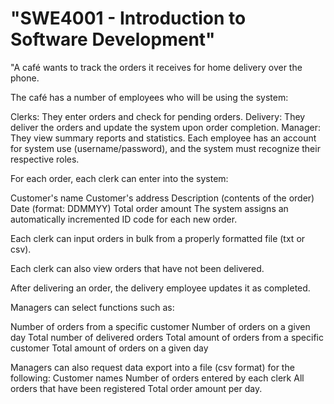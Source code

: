 # "SWE4001 - Introduction to Software Development"
"A café wants to track the orders it receives for home delivery over the phone.

The café has a number of employees who will be using the system:

Clerks: They enter orders and check for pending orders.
Delivery: They deliver the orders and update the system upon order completion.
Manager: They view summary reports and statistics.
Each employee has an account for system use (username/password), and the system must recognize their respective roles.

For each order, each clerk can enter into the system:

Customer's name
Customer's address
Description (contents of the order)
Date (format: DDMMYY)
Total order amount
The system assigns an automatically incremented ID code for each new order.

Each clerk can input orders in bulk from a properly formatted file (txt or csv).

Each clerk can also view orders that have not been delivered.

After delivering an order, the delivery employee updates it as completed.

Managers can select functions such as:

Number of orders from a specific customer
Number of orders on a given day
Total number of delivered orders
Total amount of orders from a specific customer
Total amount of orders on a given day

Managers can also request data export into a file (csv format) for the following:
Customer names
Number of orders entered by each clerk
All orders that have been registered
Total order amount per day.